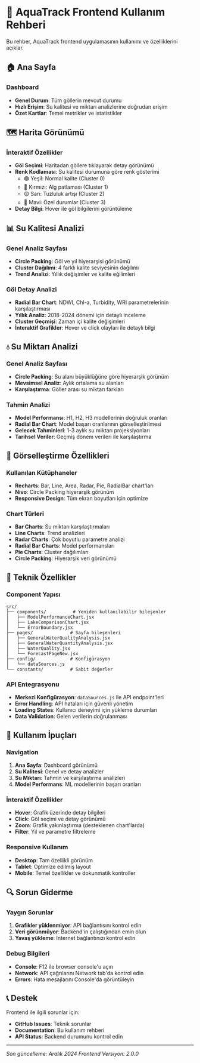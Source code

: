 # 📱 AquaTrack Frontend Kullanım Rehberi

Bu rehber, AquaTrack frontend uygulamasının kullanımı ve özelliklerini açıklar.

## 🏠 Ana Sayfa

### Dashboard
- **Genel Durum**: Tüm göllerin mevcut durumu
- **Hızlı Erişim**: Su kalitesi ve miktarı analizlerine doğrudan erişim
- **Özet Kartlar**: Temel metrikler ve istatistikler

## 🗺️ Harita Görünümü

### İnteraktif Özellikler
- **Göl Seçimi**: Haritadan göllere tıklayarak detay görünümü
- **Renk Kodlaması**: Su kalitesi durumuna göre renk gösterimi
  - 🟢 Yeşil: Normal kalite (Cluster 0)
  - 🔴 Kırmızı: Alg patlaması (Cluster 1)
  - 🟡 Sarı: Tuzluluk artışı (Cluster 2)
  - 🔵 Mavi: Özel durumlar (Cluster 3)
- **Detay Bilgi**: Hover ile göl bilgilerini görüntüleme

## 📊 Su Kalitesi Analizi

### Genel Analiz Sayfası
- **Circle Packing**: Göl ve yıl hiyerarşisi görünümü
- **Cluster Dağılımı**: 4 farklı kalite seviyesinin dağılımı
- **Trend Analizi**: Yıllık değişimler ve kalite eğilimleri

### Göl Detay Analizi
- **Radial Bar Chart**: NDWI, Chl-a, Turbidity, WRI parametrelerinin karşılaştırması
- **Yıllık Analiz**: 2018-2024 dönemi için detaylı inceleme
- **Cluster Geçmişi**: Zaman içi kalite değişimleri
- **İnteraktif Grafikler**: Hover ve click olayları ile detaylı bilgi

## 💧 Su Miktarı Analizi

### Genel Analiz Sayfası
- **Circle Packing**: Su alanı büyüklüğüne göre hiyerarşik görünüm
- **Mevsimsel Analiz**: Aylık ortalama su alanları
- **Karşılaştırma**: Göller arası su miktarı farkları

### Tahmin Analizi
- **Model Performansı**: H1, H2, H3 modellerinin doğruluk oranları
- **Radial Bar Chart**: Model başarı oranlarının görselleştirilmesi
- **Gelecek Tahminleri**: 1-3 aylık su miktarı projeksiyonları
- **Tarihsel Veriler**: Geçmiş dönem verileri ile karşılaştırma

## 🎨 Görselleştirme Özellikleri

### Kullanılan Kütüphaneler
- **Recharts**: Bar, Line, Area, Radar, Pie, RadialBar chart'ları
- **Nivo**: Circle Packing hiyerarşik görünüm
- **Responsive Design**: Tüm ekran boyutları için optimize

### Chart Türleri
- **Bar Charts**: Su miktarı karşılaştırmaları
- **Line Charts**: Trend analizleri
- **Radar Charts**: Çok boyutlu parametre analizi
- **Radial Bar Charts**: Model performansları
- **Pie Charts**: Cluster dağılımları
- **Circle Packing**: Hiyerarşik veri görünümü

## 🔧 Teknik Özellikler

### Component Yapısı
```
src/
├── components/          # Yeniden kullanılabilir bileşenler
│   ├── ModelPerformanceChart.jsx
│   ├── LakeComparisonChart.jsx
│   └── ErrorBoundary.jsx
├── pages/              # Sayfa bileşenleri
│   ├── GeneralWaterQualityAnalysis.jsx
│   ├── GeneralWaterQuantityAnalysis.jsx
│   ├── WaterQuality.jsx
│   └── ForecastPageNew.jsx
├── config/             # Konfigürasyon
│   └── dataSources.js
└── constants/          # Sabit değerler
```

### API Entegrasyonu
- **Merkezi Konfigürasyon**: `dataSources.js` ile API endpoint'leri
- **Error Handling**: API hataları için güvenli yönetim
- **Loading States**: Kullanıcı deneyimi için yükleme durumları
- **Data Validation**: Gelen verilerin doğrulanması

## 🎯 Kullanım İpuçları

### Navigation
1. **Ana Sayfa**: Dashboard görünümü
2. **Su Kalitesi**: Genel ve detay analizler
3. **Su Miktarı**: Tahmin ve karşılaştırma analizleri
4. **Model Performans**: ML modellerinin başarı oranları

### İnteraktif Özellikler
- **Hover**: Grafik üzerinde detay bilgileri
- **Click**: Göl seçimi ve detay görünümü
- **Zoom**: Grafik yakınlaştırma (desteklenen chart'larda)
- **Filter**: Yıl ve parametre filtreleme

### Responsive Kullanım
- **Desktop**: Tam özellikli görünüm
- **Tablet**: Optimize edilmiş layout
- **Mobile**: Temel özellikler ve dokunmatik kontroller

## 🔍 Sorun Giderme

### Yaygın Sorunlar
1. **Grafikler yüklenmiyor**: API bağlantısını kontrol edin
2. **Veri görünmüyor**: Backend'in çalıştığından emin olun
3. **Yavaş yükleme**: İnternet bağlantınızı kontrol edin

### Debug Bilgileri
- **Console**: F12 ile browser console'u açın
- **Network**: API çağrılarını Network tab'da kontrol edin
- **Errors**: Hata mesajlarını Console'da görüntüleyin

## 📞 Destek

Frontend ile ilgili sorunlar için:
- **GitHub Issues**: Teknik sorunlar
- **Documentation**: Bu kullanım rehberi
- **API Status**: Backend durumunu kontrol edin

---

*Son güncelleme: Aralık 2024*
*Frontend Versiyon: 2.0.0*
